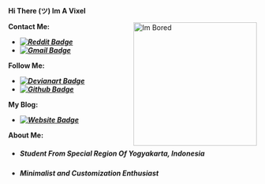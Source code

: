 ****Hi There (ツ) Im A Vixel****

<img align="right" alt="Im Bored" height=250 src="https://cdn.donmai.us/original/08/75/__nakano_azusa_k_on_drawn_by_kohinata_sora__0875b981b2b1953c9e2d2f5edd94eddb.gif" />

**Contact Me:**
* ***[![Reddit Badge](https://img.shields.io/badge/Chat%20on-Reddit-white.svg)](https://www.reddit.com/user/vcyzteen/)***
* ***[![Gmail Badge](https://img.shields.io/badge/Chat%20on-Gmail-white.svg)](vcyzscape@gmail.com)***

**Follow Me:**
* ***[![Devianart Badge](https://img.shields.io/badge/Follow%20Me%20On-Devianart-white.svg)](https://www.deviantart.com/iocode)***
* ***[![Github Badge](https://img.shields.io/badge/Follow%20Me%20On-Github-white.svg)](https://github.com/vcyzteen)***

**My Blog:**
* ***[![Website Badge](https://img.shields.io/badge/Catch%20Me%20On-MyBlog-white.svg)](https://baka-pena.me)***

**About Me:**
* *<h5><b>Student From Special Region Of Yogyakarta, Indonesia</b></h5>*
* ***Minimalist and Customization Enthusiast***
